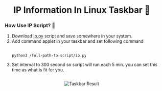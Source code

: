 <h1 align="center">IP Information In Linux Taskbar 📍</h1>
<h3>How Use IP Script? 🤔</h3>
<ol>
<li>Download&nbsp;<a href="https://github.com/HOPain/IP-Taskbar/blob/main/ip.py">ip.py</a>&nbsp;script and save somewhere in your system.</li>
<li>Add command applet in your taskbar and set following command</li><br>
  
```
python3 /full-path-to-script/ip.py
```
  <li>Set interval to 300 second so script will run each 5 min. you can set this time as what is fit for you.</li>
</ol>
<p align="center"><img src="https://i.ibb.co/xXytSGQ/image.png" alt=""/></p>
<p align="center"><img src="https://s9.gifyu.com/images/IP.gif" alt="Taskbar Result" /></p>
